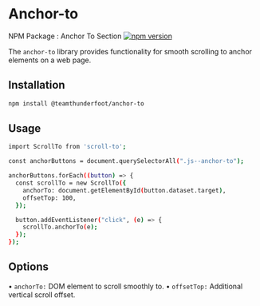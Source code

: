 # Anchor-to

NPM Package : Anchor To Section
[![npm version](https://badge.fury.io/js/scroll-to.svg)](https://badge.fury.io/js/scroll-to)

The `anchor-to` library provides functionality for smooth scrolling to anchor elements on a web page.

## Installation

```sh
npm install @teamthunderfoot/anchor-to
```

## Usage

```sh
import ScrollTo from 'scroll-to';

const anchorButtons = document.querySelectorAll(".js--anchor-to");

anchorButtons.forEach((button) => {
  const scrollTo = new ScrollTo({
    anchorTo: document.getElementById(button.dataset.target),
    offsetTop: 100,
  });

  button.addEventListener("click", (e) => {
    scrollTo.anchorTo(e);
  });
});
```

## Options

• `anchorTo:` DOM element to scroll smoothly to.
• `offsetTop:` Additional vertical scroll offset.
